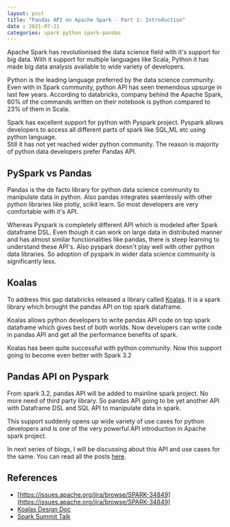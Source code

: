 ```yaml
---
layout: post
title: "Pandas API on Apache Spark - Part 1: Introduction"
date : 2021-07-21
categories: spark python spark-pandas
---
```

Apache Spark has revolutionised the data science field with it's support for big data. With it support for multiple languages like Scala, Python it has made big data analysis available to wide variety of developers.

Python is the leading language preferred by the data science community. Even with in Spark community, python API has seen tremendous upsurge in last few years. According to databricks, company behind the Apache Spark, 60% of the commands written on their notebook is python compared to 23% of them in Scala.

Spark has excellent support for python with Pyspark project. Pyspark allows developers to access all different parts of spark like SQL,ML etc using python language.  
Still it has not yet reached wider python community. The reason is majority of python data developers prefer Pandas API.


## PySpark vs Pandas

Pandas is the de facto library for python data science community to manipulate data in python. Also pandas integrates seamlessly with other python libraries like plotly, scikit learn. So most developers are very comfortable with it's API.

Whereas Pyspark is completely different API which is modeled after Spark dataframe DSL. Even though it can work on large data in distributed manner and has almost similar functionalities like pandas, there is steep learning to understand these API's. Also pyspark doesn't play well with other python data libraries. So adoption of pyspark in wider data science community is significantly less.

## Koalas

To address this gap databricks released a library called [Koalas](https://koalas.readthedocs.io/en/latest/). It is a spark library which brought the pandas API on top spark dataframe.

Koalas allows python developers to write pandas API code on top spark dataframe which gives best of both worlds. Now developers can write code in pandas API and get all the performance benefits of spark.

Koalas has been quite successful with python community. Now this support going to become even better with Spark 3.2

## Pandas API on Pyspark

From spark 3.2, pandas API will be added to mainline spark project. No more need of third party library. So pandas API going to be yet another API with Dataframe DSL and SQL API to manipulate data in spark.

This support suddenly opens up wide variety of use cases for python developers and is one of the very powerful API introduction in Apache spark project.

In next series of blogs, I will be discussing about this API and use cases for the same. You can read all the posts [here](/categories/spark-pandas).


## References

* [https://issues.apache.org/jira/browse/SPARK-34849](https://issues.apache.org/jira/browse/SPARK-34849)
* [Koalas Design Doc](https://docs.google.com/document/d/1tk24aq6FV5Wu2bX_Ym606doLFnrZsh4FdUd52FqojZU/edit)
* [Spark Summit Talk](https://www.youtube.com/watch?v=8P-lWuMm2UQ)
